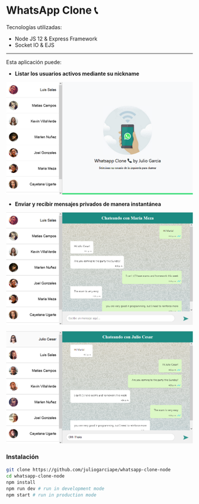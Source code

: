 # WhatsApp Clone :telephone_receiver:

Tecnologías utilizadas:

- Node JS 12 & Express Framework
- Socket IO & EJS

---

Esta aplicación puede:

- **Listar los usuarios activos mediante su nickname**

![](docs/screenshot.png)

- **Enviar y recibir mensajes privados de manera instantánea**

![](docs/screenshot-2.png)

![](docs/screenshot-3.png)

### Instalación

```sh
git clone https://github.com/juliogarciape/whatsapp-clone-node
cd whatsapp-clone-node
npm install
npm run dev # run in development mode
npm start # run in production mode
```

